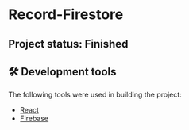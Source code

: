 # Record-Firestore

## Project status: Finished

## 🛠 Development tools

The following tools were used in building the project:

- [React](https://pt-br.reactjs.org/)
- [Firebase]()
